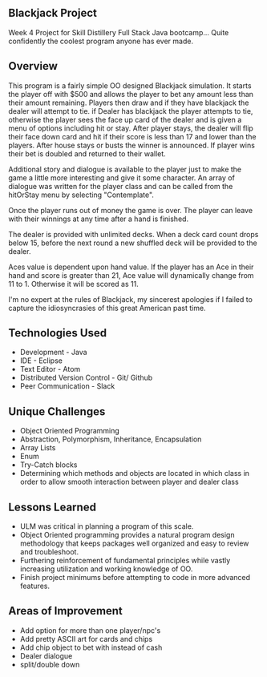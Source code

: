 ## Blackjack Project
Week 4 Project for Skill Distillery Full Stack Java bootcamp... Quite confidently the coolest program anyone has ever made.
## Overview
This program is a fairly simple OO designed Blackjack simulation. It starts the player off with $500 and allows the player to bet any amount less than their amount remaining. Players then draw and if they have blackjack the dealer will attempt to tie. if Dealer has blackjack the player attempts to tie, otherwise the player sees the face up card of the dealer and is given a menu of options including hit or stay. After player stays, the dealer will flip their face down card and hit if their score is less than 17 and lower than the players. After house stays or busts the winner is announced. If player wins their bet is doubled and returned to their wallet. 

Additional story and dialogue is available to the player just to make the game a little more interesting and give it some character. An array of dialogue was written for the player class and can be called from the hitOrStay menu by selecting "Contemplate". 

Once the player runs out of money the game is over. The player can leave with their winnings at any time after a hand is finished. 

The dealer is provided with unlimited decks. When a deck card count drops below 15, before the next round a new shuffled deck will be provided to the dealer. 

Aces value is dependent upon hand value. If the player has an Ace in their hand and score is greater than 21, Ace value will dynamically change from 11 to 1. Otherwise it will be scored as 11. 

I'm no expert at the rules of Blackjack, my sincerest apologies if I failed to capture the idiosyncrasies of this great American past time.

## Technologies Used
* Development - Java
* IDE - Eclipse
* Text Editor - Atom
* Distributed Version Control - Git/ Github
* Peer Communication - Slack

## Unique Challenges
* Object Oriented Programming
* Abstraction, Polymorphism, Inheritance, Encapsulation
* Array Lists 
* Enum
* Try-Catch blocks
* Determining which methods and objects are located in which class in order to allow smooth interaction between player and dealer class

## Lessons Learned
* ULM was critical in planning a program of this scale. 
* Object Oriented programming provides a natural program design methodology that keeps packages well organized and easy to review and troubleshoot.
* Furthering reinforcement of fundamental principles while vastly increasing utilization and working knowledge of OO.
* Finish project minimums before attempting to code in more advanced features.

## Areas of Improvement
* Add option for more than one player/npc's
* Add pretty ASCII art for cards and chips
* Add chip object to bet with instead of cash 
* Dealer dialogue
* split/double down
